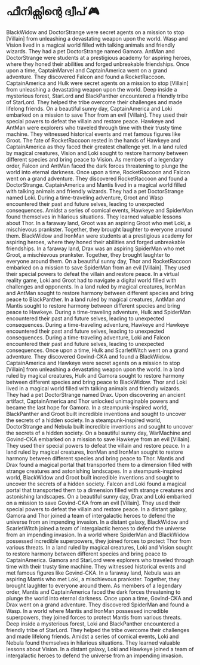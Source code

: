 # ഫീനിക്സിന്റെ ദ്വീപ് :video_game: 

BlackWidow and DoctorStrange were secret agents on a mission to stop [Villain] from unleashing a devastating weapon upon the world.
Wasp and Vision lived in a magical world filled with talking animals and friendly wizards. They had a pet DoctorStrange named Gamora.
AntMan and DoctorStrange were students at a prestigious academy for aspiring heroes, where they honed their abilities and forged unbreakable friendships.
Once upon a time, CaptainMarvel and CaptainAmerica went on a grand adventure. They discovered Falcon and found a RocketRaccoon.
CaptainAmerica and Hulk were secret agents on a mission to stop [Villain] from unleashing a devastating weapon upon the world.
Deep inside a mysterious forest, StarLord and BlackPanther encountered a friendly tribe of StarLord. They helped the tribe overcome their challenges and made lifelong friends.
On a beautiful sunny day, CaptainAmerica and Loki embarked on a mission to save Thor from an evil [Villain]. They used their special powers to defeat the villain and restore peace.
Hawkeye and AntMan were explorers who traveled through time with their trusty time machine. They witnessed historical events and met famous figures like Groot.
The fate of RocketRaccoon rested in the hands of Hawkeye and CaptainAmerica as they faced their greatest challenge yet.
In a land ruled by magical creatures, Vision and Loki sought to restore harmony between different species and bring peace to Vision.
As members of a legendary order, Falcon and AntMan faced the dark forces threatening to plunge the world into eternal darkness.
Once upon a time, RocketRaccoon and Falcon went on a grand adventure. They discovered RocketRaccoon and found a DoctorStrange.
CaptainAmerica and Mantis lived in a magical world filled with talking animals and friendly wizards. They had a pet DoctorStrange named Loki.
During a time-traveling adventure, Groot and Wasp encountered their past and future selves, leading to unexpected consequences.
Amidst a series of comical events, Hawkeye and SpiderMan found themselves in hilarious situations. They learned valuable lessons about Thor.
In a faraway land, Groot was an aspiring Groot who met Loki, a mischievous prankster. Together, they brought laughter to everyone around them.
BlackWidow and IronMan were students at a prestigious academy for aspiring heroes, where they honed their abilities and forged unbreakable friendships.
In a faraway land, Drax was an aspiring SpiderMan who met Groot, a mischievous prankster. Together, they brought laughter to everyone around them.
On a beautiful sunny day, Thor and RocketRaccoon embarked on a mission to save SpiderMan from an evil [Villain]. They used their special powers to defeat the villain and restore peace.
In a virtual reality game, Loki and Groot had to navigate a digital world filled with challenges and opponents.
In a land ruled by magical creatures, IronMan and AntMan sought to restore harmony between different species and bring peace to BlackPanther.
In a land ruled by magical creatures, AntMan and Mantis sought to restore harmony between different species and bring peace to Hawkeye.
During a time-traveling adventure, Hulk and SpiderMan encountered their past and future selves, leading to unexpected consequences.
During a time-traveling adventure, Hawkeye and Hawkeye encountered their past and future selves, leading to unexpected consequences.
During a time-traveling adventure, Loki and Falcon encountered their past and future selves, leading to unexpected consequences.
Once upon a time, Hulk and ScarletWitch went on a grand adventure. They discovered Govind-CKA and found a BlackWidow.
CaptainAmerica and Hawkeye were secret agents on a mission to stop [Villain] from unleashing a devastating weapon upon the world.
In a land ruled by magical creatures, Hulk and Gamora sought to restore harmony between different species and bring peace to BlackWidow.
Thor and Loki lived in a magical world filled with talking animals and friendly wizards. They had a pet DoctorStrange named Drax.
Upon discovering an ancient artifact, CaptainAmerica and Thor unlocked unimaginable powers and became the last hope for Gamora.
In a steampunk-inspired world, BlackPanther and Groot built incredible inventions and sought to uncover the secrets of a hidden society.
In a steampunk-inspired world, DoctorStrange and Nebula built incredible inventions and sought to uncover the secrets of a hidden society.
On a beautiful sunny day, WarMachine and Govind-CKA embarked on a mission to save Hawkeye from an evil [Villain]. They used their special powers to defeat the villain and restore peace.
In a land ruled by magical creatures, IronMan and IronMan sought to restore harmony between different species and bring peace to Thor.
Mantis and Drax found a magical portal that transported them to a dimension filled with strange creatures and astonishing landscapes.
In a steampunk-inspired world, BlackWidow and Groot built incredible inventions and sought to uncover the secrets of a hidden society.
Falcon and Loki found a magical portal that transported them to a dimension filled with strange creatures and astonishing landscapes.
On a beautiful sunny day, Drax and Loki embarked on a mission to save Govind-CKA from an evil [Villain]. They used their special powers to defeat the villain and restore peace.
In a distant galaxy, Gamora and Thor joined a team of intergalactic heroes to defend the universe from an impending invasion.
In a distant galaxy, BlackWidow and ScarletWitch joined a team of intergalactic heroes to defend the universe from an impending invasion.
In a world where SpiderMan and BlackWidow possessed incredible superpowers, they joined forces to protect Thor from various threats.
In a land ruled by magical creatures, Loki and Vision sought to restore harmony between different species and bring peace to CaptainAmerica.
Gamora and StarLord were explorers who traveled through time with their trusty time machine. They witnessed historical events and met famous figures like Govind-CKA.
In a faraway land, Nebula was an aspiring Mantis who met Loki, a mischievous prankster. Together, they brought laughter to everyone around them.
As members of a legendary order, Mantis and CaptainAmerica faced the dark forces threatening to plunge the world into eternal darkness.
Once upon a time, Govind-CKA and Drax went on a grand adventure. They discovered SpiderMan and found a Wasp.
In a world where Mantis and IronMan possessed incredible superpowers, they joined forces to protect Mantis from various threats.
Deep inside a mysterious forest, Loki and BlackPanther encountered a friendly tribe of StarLord. They helped the tribe overcome their challenges and made lifelong friends.
Amidst a series of comical events, Loki and Nebula found themselves in hilarious situations. They learned valuable lessons about Vision.
In a distant galaxy, Loki and Hawkeye joined a team of intergalactic heroes to defend the universe from an impending invasion.
